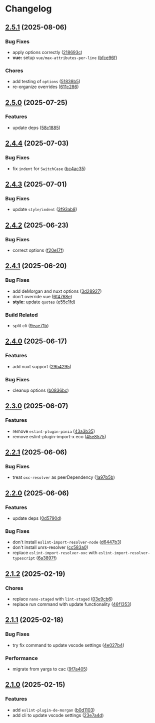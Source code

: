 # Changelog

## [2.5.1](https://github.com/9romise/eslint-config/compare/v2.5.0...v2.5.1) (2025-08-06)


### Bug Fixes

* apply options correctly ([218693c](https://github.com/9romise/eslint-config/commit/218693cf470f21855ed8058fdaac6da130e6d3e3))
* **vue:** setup `vue/max-attributes-per-line` ([bfce96f](https://github.com/9romise/eslint-config/commit/bfce96fcf4ce3c464ac140a18138a824b69d2a11))


### Chores

* add testing of `options` ([51838b5](https://github.com/9romise/eslint-config/commit/51838b5008b916fa4836318dfe418ed2b0e61212))
* re-organize overrides ([611c286](https://github.com/9romise/eslint-config/commit/611c286744f5daa1f3b9d5d808ce21b8d7894015))

## [2.5.0](https://github.com/9romise/eslint-config/compare/v2.4.4...v2.5.0) (2025-07-25)


### Features

* update deps ([58c1885](https://github.com/9romise/eslint-config/commit/58c188516c3c396ead205411d618ec98c1b01c32))

## [2.4.4](https://github.com/9romise/eslint-config/compare/v2.4.3...v2.4.4) (2025-07-03)


### Bug Fixes

* fix `indent` for `SwitchCase` ([bc4ac35](https://github.com/9romise/eslint-config/commit/bc4ac350dd1281d0fef2f6e1b00c43e82e6d89b8))

## [2.4.3](https://github.com/9romise/eslint-config/compare/v2.4.2...v2.4.3) (2025-07-01)


### Bug Fixes

* update `style/indent` ([3f93ab8](https://github.com/9romise/eslint-config/commit/3f93ab86c3767f5efccb1adcf60f103e52566f71))

## [2.4.2](https://github.com/9romise/eslint-config/compare/v2.4.1...v2.4.2) (2025-06-23)


### Bug Fixes

* correct options ([f20e17f](https://github.com/9romise/eslint-config/commit/f20e17f84737eac63617231fda0d9fc53f90cdf9))

## [2.4.1](https://github.com/9romise/eslint-config/compare/v2.4.0...v2.4.1) (2025-06-20)


### Bug Fixes

* add deMorgan and nuxt options ([3d28927](https://github.com/9romise/eslint-config/commit/3d28927aa18b798dd4db084932fed54886503d06))
* don't override vue ([6f4768e](https://github.com/9romise/eslint-config/commit/6f4768ef5b104acae65d661ef931d8c6a9c5b367))
* **style:** update `quotes` ([e55c1fd](https://github.com/9romise/eslint-config/commit/e55c1fd18598252201b3219369823dad05352e63))


### Build Related

* split cli ([9eae71b](https://github.com/9romise/eslint-config/commit/9eae71b4716181850e1abdfaa0068699b28945d0))

## [2.4.0](https://github.com/9romise/eslint-config/compare/v2.3.0...v2.4.0) (2025-06-17)


### Features

* add nuxt support ([29b4295](https://github.com/9romise/eslint-config/commit/29b4295cce1db3e514a82d06726890cdba6fb3f0))


### Bug Fixes

* cleanup options ([b0836bc](https://github.com/9romise/eslint-config/commit/b0836bc66a9ba62717c5cfc916732e30e9a22b98))

## [2.3.0](https://github.com/9romise/eslint-config/compare/v2.2.1...v2.3.0) (2025-06-07)


### Features

* remove `eslint-plugin-pinia` ([43a3b35](https://github.com/9romise/eslint-config/commit/43a3b3524d35006a6fe498c28f2f95319e0f8d0c))
* remove eslint-plugin-import-x eco ([45e8575](https://github.com/9romise/eslint-config/commit/45e85755a759adeb4eb59dab814e6f79eccbcde0))

## [2.2.1](https://github.com/9romise/eslint-config/compare/v2.2.0...v2.2.1) (2025-06-06)


### Bug Fixes

* treat `oxc-resolver` as peerDependency ([1a97b5b](https://github.com/9romise/eslint-config/commit/1a97b5b8e589df4d22621be2cdb68c436936fe4b))

## [2.2.0](https://github.com/9romise/eslint-config/compare/v2.1.2...v2.2.0) (2025-06-06)


### Features

* update deps ([0d5790d](https://github.com/9romise/eslint-config/commit/0d5790dde07bafbf8b97d689347c3c74fcd11628))


### Bug Fixes

* don't install `eslint-import-resolver-node` ([d6447b3](https://github.com/9romise/eslint-config/commit/d6447b314da04d92e057189a0a9f815ced6d7df1))
* don't install unrs-resolver ([cc583a0](https://github.com/9romise/eslint-config/commit/cc583a086825424b4668366bca5a915fcee5be8b))
* replace `eslint-import-resolver-oxc` with `eslint-import-resolver-typescript` ([6a3897f](https://github.com/9romise/eslint-config/commit/6a3897f309fd222468e5b3b65527d725a0112386))

## [2.1.2](https://github.com/9romise/eslint-config/compare/v2.1.1...v2.1.2) (2025-02-19)


### Chores

* replace `nano-staged` with `lint-staged` ([03e9cb6](https://github.com/9romise/eslint-config/commit/03e9cb653086ae67553c1a21df856954a30b86c5))
* replace run command with update functionality ([46f1353](https://github.com/9romise/eslint-config/commit/46f1353f4738c957c68c3b0e74f0e85a270be92f))

## [2.1.1](https://github.com/9romise/eslint-config/compare/v2.1.0...v2.1.1) (2025-02-18)


### Bug Fixes

* try fix command to update vscode settings ([4e027b4](https://github.com/9romise/eslint-config/commit/4e027b4d6fb4ada93587a9c57185618bf027b297))


### Performance

* migrate from yargs to cac ([9f7a405](https://github.com/9romise/eslint-config/commit/9f7a405a0d15d24e600e67f41dd1b4df340a8b4e))

## [2.1.0](https://github.com/9romise/eslint-config/compare/v2.0.1...v2.1.0) (2025-02-15)


### Features

* add `eslint-plugin-de-morgan` ([b0d1103](https://github.com/9romise/eslint-config/commit/b0d1103f44932592ea29fc72dec2b0fade5c6596))
* add cli to update vscode settings ([23e7a4d](https://github.com/9romise/eslint-config/commit/23e7a4dc85fcf90bef2485cfde3e386035c4d63d))
